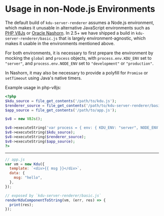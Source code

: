 # Usage in non-Node.js Environments

The default build of `kdu-server-renderer` assumes a Node.js environment, which makes it unusable in alternative JavaScript environments such as [PHP V8Js](https://github.com/phpv8/v8js) or [Oracle Nashorn](https://docs.oracle.com/javase/8/docs/technotes/guides/scripting/nashorn/). In 2.5+ we have shipped a build in `kdu-server-renderer/basic.js` that is largely environment-agnostic, which makes it usable in the environments mentioned above.

For both environments, it is necessary to first prepare the environment by mocking the `global` and `process` objects, with `process.env.KDU_ENV` set to `"server"`, and `process.env.NODE_ENV` set to `"development"` or `"production"`.

In Nashorn, it may also be necessary to provide a polyfill for `Promise` or `setTimeout` using Java's native timers.

Example usage in php-v8js:

```php
<?php
$kdu_source = file_get_contents('/path/to/kdu.js');
$renderer_source = file_get_contents('/path/to/kdu-server-renderer/basic.js');
$app_source = file_get_contents('/path/to/app.js');

$v8 = new V8Js();

$v8->executeString('var process = { env: { KDU_ENV: "server", NODE_ENV: "production" }}; this.global = { process: process };');
$v8->executeString($kdu_source);
$v8->executeString($renderer_source);
$v8->executeString($app_source);
?>
```

---

```js
// app.js
var vm = new Kdu({
  template: `<div>{{ msg }}</div>`,
  data: {
    msg: "hello",
  },
});

// exposed by `kdu-server-renderer/basic.js`
renderKduComponentToString(vm, (err, res) => {
  print(res);
});
```
